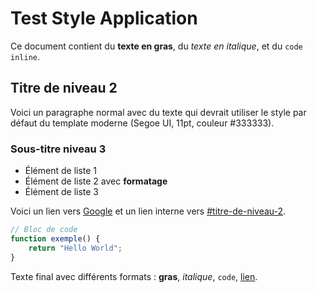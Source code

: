 # Test Style Application

Ce document contient du **texte en gras**, du *texte en italique*, et du `code inline`.

## Titre de niveau 2

Voici un paragraphe normal avec du texte qui devrait utiliser le style par défaut du template moderne (Segoe UI, 11pt, couleur #333333).

### Sous-titre niveau 3

- Élément de liste 1
- Élément de liste 2 avec **formatage**
- Élément de liste 3

Voici un lien vers [Google](https://www.google.com) et un lien interne vers [#titre-de-niveau-2](#titre-de-niveau-2).

```javascript
// Bloc de code
function exemple() {
    return "Hello World";
}
```

Texte final avec différents formats : **gras**, *italique*, `code`, [lien](https://example.com).
